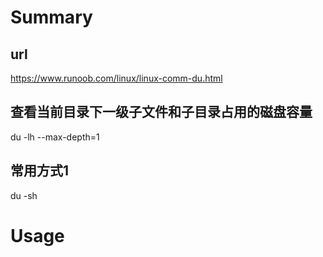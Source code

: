 # Summary

## url

https://www.runoob.com/linux/linux-comm-du.html

##  查看当前目录下一级子文件和子目录占用的磁盘容量

du -lh --max-depth=1
## 常用方式1
du -sh






# Usage

